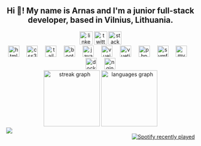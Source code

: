 <br clear="both" />

<h2 align="center">Hi 👋! My name is Arnas and I'm a junior full-stack developer, based in Vilnius, Lithuania.</h2>
<!-- <img align="left" height="150" src="https://i.imgflip.com/7qcvbe.jpg" /> -->

<div align="center">
  <img
    src="https://img.shields.io/static/v1?message=LinkedIn&logo=linkedin&label=&color=0077B5&logoColor=white&labelColor=&style=for-the-badge"
    height="35"
    alt="linkedin logo" />
  <img
    src="https://img.shields.io/static/v1?message=Twitter&logo=twitter&label=&color=1DA1F2&logoColor=white&labelColor=&style=for-the-badge"
    height="35"
    alt="twitter logo" />
  <img
    src="https://img.shields.io/static/v1?message=Stackoverflow&logo=stackoverflow&label=&color=FE7A16&logoColor=white&labelColor=&style=for-the-badge"
    height="35"
    alt="stackoverflow logo" />
</div>

<div align="center">
  <img src="https://cdn.jsdelivr.net/gh/devicons/devicon/icons/html5/html5-original.svg" height="30" alt="html5 logo" />
  <img width="12" />
  <img src="https://cdn.jsdelivr.net/gh/devicons/devicon/icons/css3/css3-original.svg" height="30" alt="css3 logo" />
  <img width="12" />
  <img src="https://cdn.jsdelivr.net/gh/devicons/devicon/icons/tailwindcss/tailwindcss-original-wordmark.svg" height="30" alt="tailwindcss logo" />
  <img width="12" />
  <img src="https://cdn.jsdelivr.net/gh/devicons/devicon/icons/bootstrap/bootstrap-original.svg" height="30" alt="bootstrap logo" />
  <img width="12" />
  <img src="https://cdn.jsdelivr.net/gh/devicons/devicon/icons/javascript/javascript-original.svg" height="30" alt="javascript logo" />
  <img width="12" />
  <img src="https://cdn.jsdelivr.net/gh/devicons/devicon/icons/vuejs/vuejs-original.svg" height="30" alt="vuejs logo" />
  <img width="12" />
  <img src="https://cdn.jsdelivr.net/gh/devicons/devicon/icons/vuetify/vuetify-original.svg" height="30" alt="vuetify logo" />
  <img width="12" />
  <img src="https://cdn.jsdelivr.net/gh/devicons/devicon/icons/php/php-original.svg" height="30" alt="php logo" />
  <img width="12" />
  <img src="https://cdn.jsdelivr.net/gh/devicons/devicon/icons/symfony/symfony-original.svg" height="30" alt="symfony logo" />
  <img width="12" />
  <img src="https://cdn.jsdelivr.net/gh/devicons/devicon/icons/mysql/mysql-original.svg" height="30" alt="mysql logo" />
  <img width="12" />
  <img src="https://cdn.jsdelivr.net/gh/devicons/devicon/icons/docker/docker-original.svg" height="30" alt="docker logo" />
  <img width="12" />
  <img src="https://cdn.jsdelivr.net/gh/devicons/devicon/icons/nginx/nginx-original.svg" height="30" alt="nginx logo" />
</div>
<div align="center">
  <img
    src="https://streak-stats.demolab.com?user=arnas-zulonas&locale=en&mode=daily&theme=tokyonight&hide_border=false&border_radius=5"
    height="150"
    alt="streak graph" />
  <img
    src="https://github-readme-stats.vercel.app/api/top-langs?username=arnas-zulonas&locale=en&hide_title=false&layout=compact&card_width=320&langs_count=5&theme=tokyonight&hide_border=false"
    height="150"
    alt="languages graph" />
    <div align="left">
    <img src="https://profile-counter.glitch.me/arnas-zulonas/count.svg?" />
  </div>
    <div align="right">
    <a href="https://open.spotify.com/user/piarn">
      <img src="https://spotify-recently-played-readme.vercel.app/api?count=5" alt="Spotify recently played" />
    </a>
  </div>
</div>

<br clear="both" />
